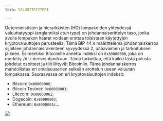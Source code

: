 ```yaml
---
term: VALUUTTATYYPPI

---
```

Determinististen ja hierarkkisten (HD) lompakoiden yhteydessä valuuttatyyppi (englanniksi *coin type*) on johdannaiserittelyn taso, jonka avulla lompakon haarat voidaan erottaa toisistaan käytettyjen kryptovaluuttojen perusteella. Tämä BIP 44:n määrittelemä johdannaiskerros sijaitsee johdannaisrakenteen syvyydessä 2, pääavaimen ja tarkoituksen jälkeen. Esimerkiksi Bitcoinille annettu indeksi on `0x80000000`, joka on merkitty `/0'/` derivointipolkuun. Tämä tarkoittaa, että kaikki tästä polusta johdetut osoitteet ja tilit liittyvät Bitcoiniin. Tämä johdannaiskerros mahdollistaa eri omaisuuserien selkeän erottelun usean valuutan lompakossa. Seuraavassa on eri kryptovaluuttojen indeksit:


- Bitcoin: `0x80000000`;
- Bitcoin Testnet: `0x80000001`;
- Litecoin: `0x80000002`;
- Dogecoin: `0x80000003`;
- Ethereum: `0x8000003c`...

![](../../dictionnaire/assets/21.webp)